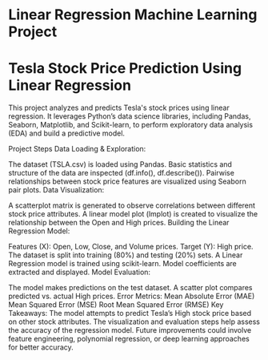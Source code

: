# Linear Regression Machine Learning Project

# Tesla Stock Price Prediction Using Linear Regression
This project analyzes and predicts Tesla's stock prices using linear regression. It leverages Python’s data science libraries, including Pandas, Seaborn, Matplotlib, and Scikit-learn, to perform exploratory data analysis (EDA) and build a predictive model.

Project Steps
Data Loading & Exploration:

The dataset (TSLA.csv) is loaded using Pandas.
Basic statistics and structure of the data are inspected (df.info(), df.describe()).
Pairwise relationships between stock price features are visualized using Seaborn pair plots.
Data Visualization:

A scatterplot matrix is generated to observe correlations between different stock price attributes.
A linear model plot (lmplot) is created to visualize the relationship between the Open and High prices.
Building the Linear Regression Model:

Features (X): Open, Low, Close, and Volume prices.
Target (Y): High price.
The dataset is split into training (80%) and testing (20%) sets.
A Linear Regression model is trained using scikit-learn.
Model coefficients are extracted and displayed.
Model Evaluation:

The model makes predictions on the test dataset.
A scatter plot compares predicted vs. actual High prices.
Error Metrics:
Mean Absolute Error (MAE)
Mean Squared Error (MSE)
Root Mean Squared Error (RMSE)
Key Takeaways:
The model attempts to predict Tesla’s High stock price based on other stock attributes.
The visualization and evaluation steps help assess the accuracy of the regression model.
Future improvements could involve feature engineering, polynomial regression, or deep learning approaches for better accuracy.
